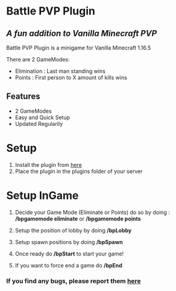 # Battle PVP Plugin
## _A fun addition to Vanilla Minecraft PVP_


Battle PVP Plugin is a minigame for Vanilla Minecraft 1.16.5

There are 2 GameModes:
- Elimination : Last man standing wins
- Points : First person to X amount of kills wins

## Features

- 2 GameModes
- Easy and Quick Setup
- Updated Regularily

# Setup
1. Install the plugin from [here](https://www.spigotmc.org/resources/battle-pvp-plugin-v-1-16.92118/)
2. Place the plugin in the plugins folder of your server

# Setup InGame

1. Decide your Game Mode (Eliminate or Points) do so by doing :
**/bpgamemode eliminate**
or
**/bpgamemode points <point>**

2. Setup the position of lobby by doing **/bpLobby**
3. Setup spawn positions by doing **/bpSpawn**
4. Once ready do **/bpStart** to start your game!
5. If you want to force end a game do **/bpEnd**

### If you find any bugs, please report them [here](https://discord.com/channels/840657812131807282/840657831639122000)

